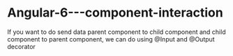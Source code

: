# Angular-6---component-interaction
If you want to do send data parent component to child component and child component to parent component, we can do using @Input and @Output decorator
